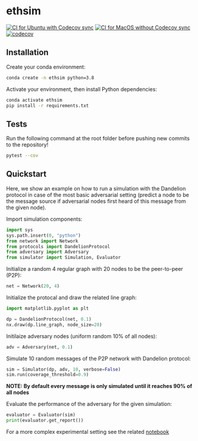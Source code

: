 # ethsim

[![CI for Ubuntu with Codecov sync](https://github.com/ferencberes/ethsim/actions/workflows/ubuntu.yml/badge.svg)](https://github.com/ferencberes/ethsim/actions/workflows/ubuntu.yml)
[![CI for MacOS without Codecov sync](https://github.com/ferencberes/ethsim/actions/workflows/macos.yml/badge.svg)](https://github.com/ferencberes/ethsim/actions/workflows/macos.yml)
[![codecov](https://codecov.io/gh/ferencberes/ethsim/branch/main/graph/badge.svg?token=6871LSZKSK)](https://codecov.io/gh/ferencberes/ethsim)

## Installation

Create your conda environment:
```bash
conda create -n ethsim python=3.8
```

Activate your environment, then install Python dependencies:
```bash
conda activate ethsim
pip install -r requirements.txt
```

## Tests

Run the following command at the root folder before pushing new commits to the repository!
```bash
pytest --cov
```

## Quickstart

Here, we show an example on how to run a simulation with the Dandelion protocol in case of the most basic adversarial setting (predict a node to be the message source if adversarial nodes first heard of this message from the given node).


Import simulation components:
```python
import sys
sys.path.insert(0, "python")
from network import Network
from protocols import DandelionProtocol
from adversary import Adversary
from simulator import Simulation, Evaluator
```

Initialize a random 4 regular graph with 20 nodes to be the peer-to-peer (P2P):
```python
net = Network(20, 4)
```

Initialize the protocal and draw the related line graph:
```python
import matplotlib.pyplot as plt

dp = DandelionProtocol(net, 0.1)
nx.draw(dp.line_graph, node_size=20)
```

Initilaize adversary nodes (uniform random 10% of all nodes):
```python
adv = Adversary(net, 0.1)
```

Simulate 10 random messages of the P2P network with Dandelion protocol:
```python
sim = Simulator(dp, adv, 10, verbose=False)
sim.run(coverage_threshold=0.9)
```
**NOTE: By default every message is only simulated until it reaches 90% of all nodes**

Evaluate the performance of the adversary for the given simulation:
```python
evaluator = Evaluator(sim)
print(evaluator.get_report())
```

For a more complex experimental setting see the related [notebook](Experimental.ipynb)